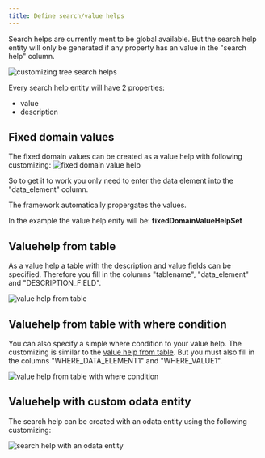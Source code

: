 ```yaml
---
title: Define search/value helps
---
```


Search helps are currently ment to be global available. But the search help entity will only be generated if any property has an value in the "search help" column.

![customizing tree search helps](pictures/customizing/search_help_tree.png)

Every search help entity will have 2 properties:
- value
- description

## Fixed domain values

The fixed domain values can be created as a value help with following customizing:
![fixed domain value help](pictures/customizing/fixed_domain_vh.png)

So to get it to work you only need to enter the data element into the "data_element" column.

The framework automatically propergates the values.

In the example the value help enity will be: **fixedDomainValueHelpSet**

## Valuehelp from table

As a value help a table with the description and value fields can be specified. Therefore you fill in the columns "tablename", "data_element" and "DESCRIPTION_FIELD".

![value help from table](pictures/customizing/valuehelp_from_table.png)

## Valuehelp from table with where condition

You can also specify a simple where condition to your value help. The customizing is similar to the [value help from table](#valuehelp-from-table). But you must also fill in the columns "WHERE_DATA_ELEMENT1" and "WHERE_VALUE1".

![value help from table with where condition](pictures/customizing/valuehelp_from_table_with_where.png)

## Valuehelp with custom odata entity

The search help can be created with an odata entity using the following customizing:

![search help with an odata entity](pictures/customizing/searchhelp_from_entity.png)

